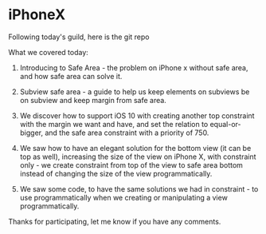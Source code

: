 # iPhoneX

Following today's guild, 
here is the git repo


What we covered today:

1. Introducing to Safe Area - the problem on iPhone x without safe area, and how safe area can solve it.

2. Subview safe area - a guide to help us keep elements on subviews be on subview and keep margin from safe area.

3. We discover how to support iOS 10 with creating another top constraint with the margin we want and have, and set the relation to equal-or-bigger, and the safe area constraint with a priority of 750.

4. We saw how to have an elegant solution for the bottom view (it can be top as well), increasing the size of the view on iPhone X, with constraint only - we create constraint from top of the view to safe area bottom instead of changing the size of the view programmatically. 

5. We saw some code, to have the same solutions we had in constraint - to use programmatically when we creating or manipulating a view programmatically.



Thanks for participating, let me know if you have any comments.
